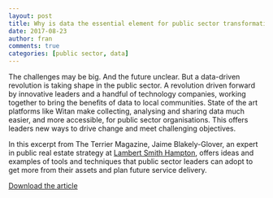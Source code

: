 ```yaml
---
layout: post
title: Why is data the essential element for public sector transformation?
date: 2017-08-23
author: fran
comments: true
categories: [public sector, data]
---
```

The challenges may be big. And the future unclear. But a data-driven revolution is taking shape in the public sector. A revolution driven forward by innovative leaders and a handful of technology companies, working together to bring the benefits of data to local communities. State of the art platforms like Witan make collecting, analysing and sharing data much easier, and more accessible, for public sector organisations. This offers leaders new ways to drive change and meet challenging objectives.

<!--more-->

In this excerpt from The Terrier Magazine, Jaime Blakely-Glover, an expert in public real estate strategy at [Lambert Smith Hampton](http://www.lsh.co.uk), offers ideas and examples of tools and techniques that public sector leaders can adopt to get more from their assets and plan future service delivery.

[Download the article](https://cdn2.hubspot.net/hubfs/3461032/Mastodon%20C%20and%20LSH%20-%20Terrier%20article%20-%20Summer%202017.pdf)


